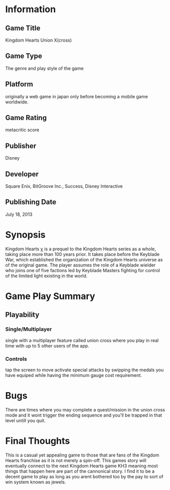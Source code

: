 # Information
## Game Title
Kingdom Hearts Union X(cross)
## Game Type
The genre and play style of the game
## Platform
originally a web game in japan only before becoming a mobile game worldwide.
## Game Rating
metacritic score 
## Publisher
Disney
## Developer
 Square Enix, BitGroove Inc., Success, Disney Interactive 
## Publishing Date
July 18, 2013
# Synopsis
Kingdom Hearts χ is a prequel to the Kingdom Hearts series as a whole, taking place more than 100 years prior. It takes place before the Keyblade War, which established the organization of the Kingdom Hearts universe as of the original game. The player assumes the role of a Keyblade wielder who joins one of five factions led by Keyblade Masters fighting for control of the limited light existing in the world.

# Game Play Summary
## Playability
### Single/Multiplayer
single with a multiplayer feature called union cross where you play in real time with up to 5 other users of the app.
### Controls
tap the screen to move activate special attacks by swipping the medals you have equiped while having the minimum gauge cost requirement. 
# Bugs
There are times where you may complete a quest/mission in the union cross mode and it wont trigger the ending sequence and you'll be trapped in that level untill you quit.
# Final Thoughts
This is a casual yet appealing game to those that are fans of the Kingdom Hearts franchise as it is not merely a spin-off. This games story will eventually connect to the next Kingdom Hearts game KH3 meaning most things that happen here are part of the cannonical story. I find it to be a decent game to play as long as you arent bothered too by the pay to sort of win system known as jewels.
